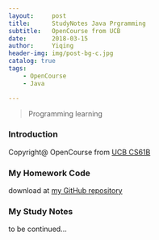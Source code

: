 ```yaml
---
layout:     post
title:      StudyNotes Java Prgramming
subtitle:   OpenCourse from UCB
date:       2018-03-15
author:     Yiqing
header-img: img/post-bg-c.jpg
catalog: true
tags:
    - OpenCourse
    - Java

---
```


>Programming learning



### Introduction  
Copyright@ OpenCourse from [UCB CS61B](https://people.eecs.berkeley.edu/~jrs/61b/)  

### My Homework Code  
download at [my GitHub repository](https://github.com/Yiqing2018/OpenCourse_CS61B)

### My Study Notes 
to be continued...


